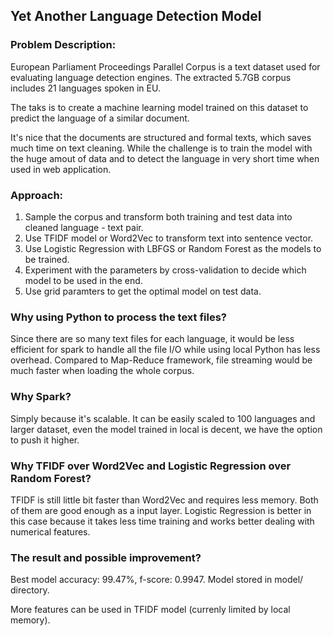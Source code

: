 ## Yet Another Language Detection Model

### Problem Description:
European Parliament Proceedings Parallel Corpus is a text dataset used for evaluating language detection engines. The extracted 5.7GB corpus includes 21 languages spoken in EU.

The taks is to create a machine learning model trained on this dataset to predict the language of a similar document.

It's nice that the documents are structured and formal texts, which saves much time on text cleaning. While the challenge is to train the model with the huge amout of data and to detect the language in very short time when used in web application.

### Approach:
1. Sample the corpus and transform both training and test data into cleaned language - text pair.
2. Use TFIDF model or Word2Vec to transform text into sentence vector.
3. Use Logistic Regression with LBFGS or Random Forest as the models to be trained.
4. Experiment with the parameters by cross-validation to decide which model to be used in the end. 
5. Use grid paramters to get the optimal model on test data.

### Why using Python to process the text files?
Since there are so many text files for each language, it would be less efficient for spark to handle all the file I/O while using local Python has less overhead. Compared to Map-Reduce framework, file streaming would be much faster when loading the whole corpus.

### Why Spark?
Simply because it's scalable. It can be easily scaled to 100 languages and larger dataset, even the model trained in local is decent, we have the option to push it higher.

### Why TFIDF over Word2Vec and Logistic Regression over Random Forest?
TFIDF is still little bit faster than Word2Vec and requires less memory. Both of them are good enough as a input layer. Logistic Regression is better in this case because it takes less time training and works better dealing with numerical features.

### The result and possible improvement?
Best model accuracy: 99.47%,  f-score: 0.9947.
Model stored in model/ directory.

More features can be used in TFIDF model (currenly limited by local memory).